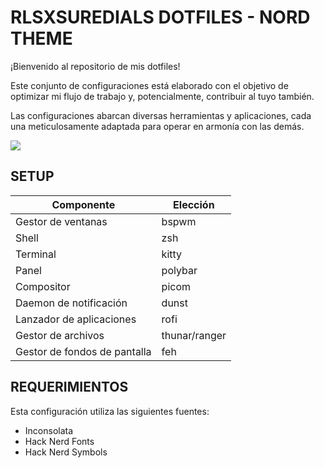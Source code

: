 # RLSXSUREDIALS DOTFILES - NORD THEME

¡Bienvenido al repositorio de mis dotfiles!

Este conjunto de configuraciones está elaborado con el objetivo de optimizar mi flujo de trabajo y, potencialmente, contribuir al tuyo también.

Las configuraciones abarcan diversas herramientas y aplicaciones, cada una meticulosamente adaptada para operar en armonía con las demás.

![](https://github.com/RlsxSuredials/MyDotfiles/assets/130783266/9ec04ae3-cd63-4cd6-9ec8-536cb35213e2)

## SETUP

| Componente | Elección |
|-----------|--------|
| Gestor de ventanas | bspwm |
| Shell | zsh |
| Terminal | kitty |
| Panel | polybar |
| Compositor | picom |
| Daemon de notificación | dunst |
| Lanzador de aplicaciones | rofi |
| Gestor de archivos | thunar/ranger |
| Gestor de fondos de pantalla | feh |

## REQUERIMIENTOS

Esta configuración utiliza las siguientes fuentes:

- Inconsolata
- Hack Nerd Fonts
- Hack Nerd Symbols
